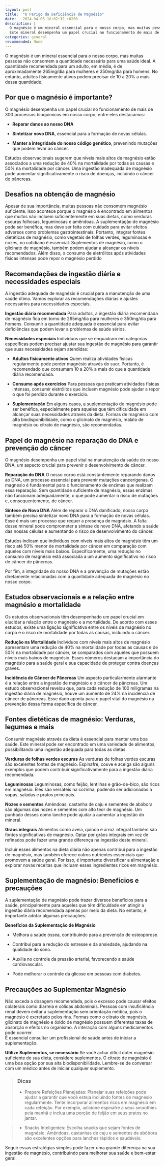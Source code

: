 ```yaml
---
layout: post
title:  "O Perigo da Deficiência de Magnésio"
date:   2024-04-05 18:02:32 +0200
description: |
  O magnésio é um mineral essencial para o nosso corpo, mas muitas pessoas não consomem a quantidade necessária para uma saúde ideal. 
  Este mineral desempenha um papel crucial no funcionamento de mais de 300 processos bioquímicos em nosso corpo. 
categories: general
recommended: None
---
```


O magnésio é um mineral essencial para o nosso corpo, mas muitas pessoas não consomem a quantidade necessária para uma saúde ideal. 
A quantidade recomendada para um adulto, em média, é de aproximadamente 265mg/dia para mulheres e 350mg/dia para homens. No entanto, 
adultos fisicamente ativos podem precisar de 10 a 20% a mais dessa quantidade.

## Por que o magnésio é importante?
O magnésio desempenha um papel crucial no funcionamento de mais de 300 processos bioquímicos em nosso corpo, entre eles destacamos:

- **Reparar danos ao nosso DNA**
 	
- **Sintetizar novo DNA**, essencial para a formação de novas células.
 	
- **Manter a integridade do nosso código genético**, prevenindo mutações que podem levar ao câncer.


Estudos observacionais sugerem que níveis mais altos de magnésio estão associados a uma redução de 40% na mortalidade por todas as 
causas e 50% na mortalidade por câncer. Uma ingestão inadequada de magnésio pode aumentar significativamente o risco de doenças, 
incluindo o câncer de pâncreas.

## Desafios na obtenção de magnésio

Apesar de sua importância, muitas pessoas não consomem magnésio suficiente. Isso acontece porque o magnésio é encontrado em 
alimentos que muitos não incluem suficientemente em suas dietas, como verduras escuras folhosas, leguminosas e amêndoas. 
A suplementação de magnésio pode ser benéfica, mas deve ser feita com cuidado para evitar efeitos adversos como problemas 
gastrointestinais. Portanto, integrar fontes dietéticas de magnésio, como vegetais de folhas verdes, leguminosas e nozes, 
no cotidiano é essencial. Suplementos de magnésio, como o glicinato de magnésio, também podem ajudar a alcançar os níveis 
recomendados. Além disso, o consumo de eletrólitos após atividades físicas intensas pode repor o magnésio perdido

## Recomendações de ingestão diária e necessidades especiais
A ingestão adequada de magnésio é crucial para a manutenção de uma saúde ótima. Vamos explorar as recomendações diárias e ajustes 
necessários para necessidades especiais.

**Ingestão diária recomendada**
Para adultos, a ingestão diária recomendada de magnésio fica em torno de 265mg/dia para mulheres e 350mg/dia para homens. 
Consumir a quantidade adequada é essencial para evitar deficiências que podem levar a problemas de saúde sérios.

**Necessidades especiais**
Indivíduos que se enquadram em categorias específicas podem precisar ajustar sua ingestão de magnésio para garantir que 
suas necessidades sejam atendidas:

- **Adultos fisicamente ativos**  Quem realiza atividades físicas regularmente pode perder magnésio através do suor.
  Portanto, é recomendado que consumam 10 a 20% a mais do que a quantidade diária recomendada.
  
- **Consumo após exercícios** Para pessoas que praticam atividades físicas intensas, consumir eletrólitos que incluem
  magnésio pode ajudar a repor o que foi perdido durante o exercício.
 	
- **Suplementação** Em alguns casos, a suplementação de magnésio pode ser benéfica, especialmente para aqueles que têm
  dificuldade em alcançar suas necessidades através da dieta. Formas de magnésio com alta biodisponibilidade, como o
  glicinato de magnésio, malato de magnésio ou citrato de magnésio, são recomendadas.
 	


## Papel do magnésio na reparação do DNA e prevenção do câncer
O magnésio desempenha um papel vital na manutenção da saúde do nosso DNA, um aspecto crucial para prevenir o desenvolvimento 
de câncer.

**Reparação do DNA**
O nosso corpo está constantemente reparando danos ao DNA, um processo essencial para prevenir mutações cancerígenas. 
O magnésio é fundamental para o funcionamento de enzimas que realizam essa reparação. Sem quantidade suficiente de magnésio, 
essas enzimas não funcionam adequadamente, o que pode aumentar o risco de mutações e, consequentemente, de câncer.

**Síntese de Novo DNA**
Além de reparar o DNA danificado, nosso corpo também precisa sintetizar novo DNA para a formação de novas células. 
Esse é mais um processo que requer a presença de magnésio. A falta desse mineral pode comprometer a síntese de novo DNA, afetando 
a saúde das nossas células e aumentando o risco de desenvolvimento do câncer.

Estudos indicam que indivíduos com níveis mais altos de magnésio têm um risco até 50% menor de mortalidade por 
câncer em comparação com aqueles com níveis mais baixos. Especificamente, uma redução no consumo de magnésio está associada a 
um aumento significativo no risco de câncer de pâncreas.

Por fim, a integridade do nosso DNA e a prevenção de mutações estão diretamente relacionadas com a quantidade adequada de magnésio 
no nosso corpo. 

## Estudos observacionais e a relação entre magnésio e mortalidade
Os estudos observacionais têm desempenhado um papel crucial em elucidar a relação entre o magnésio e a mortalidade. De acordo com 
esses estudos, existe uma ligação significativa entre os níveis de magnésio no corpo e o risco de mortalidade por todas as causas, 
incluindo o câncer.

**Redução na Mortalidade**
Indivíduos com níveis mais altos de magnésio apresentam uma redução de 40% na mortalidade por todas as causas e de 50% na mortalidade 
por câncer, se comparados com aqueles que possuem níveis mais baixos de magnésio. Esses números destacam a importância do magnésio 
para a saúde geral e sua capacidade de proteger contra doenças graves.

**Incidência de Câncer de Pâncreas**
Um aspecto particularmente alarmante é a relação entre a ingestão de magnésio e o câncer de pâncreas. Um estudo observacional 
revelou que, para cada redução de 100 miligramas na ingestão diária de magnésio, houve um aumento de 24% na incidência de câncer de 
pâncreas. Esse dado aponta para o papel vital do magnésio na prevenção dessa forma específica de câncer.

## Fontes dietéticas de magnésio: Verduras, legumes e mais
Consumir magnésio através da dieta é essencial para manter uma boa saúde. Este mineral pode ser encontrado em uma variedade de 
alimentos, possibilitando uma ingestão adequada para todas as dietas.

**Verduras de folhas verdes escuras**
As verduras de folhas verdes escuras são excelentes fontes de magnésio. Espinafre, couve e acelga são alguns exemplos que podem 
contribuir significativamente para a ingestão diária recomendada.

**Leguminosas**
Leguminosas, como feijão, lentilhas e grão-de-bico, são ricos em magnésio. Eles são versáteis na cozinha, podendo ser adicionados 
a sopas, saladas e pratos principais.

**Nozes e sementes**
Amêndoas, castanha de caju e sementes de abóbora são algumas das nozes e sementes com alto teor de magnésio. Um punhado desses 
como lanche pode ajudar a aumentar a ingestão do mineral.

**Grãos integrais**
Alimentos como aveia, quinoa e arroz integral também são fontes significativas de magnésio. Optar por grãos integrais em vez 
de refinados pode fazer uma grande diferença na ingestão deste mineral.

Incluir esses alimentos na dieta diária não apenas contribui para a ingestão de magnésio, mas também oferece outros nutrientes essenciais 
que promovem a saúde geral. Por isso, é importante diversificar a alimentação e explorar novas receitas que incluam esses ingredientes 
ricos em magnésio.

## Suplementação de magnésio: Benefícios e precauções
A suplementação de magnésio pode trazer diversos benefícios para a saúde, principalmente para aqueles que têm dificuldade em atingir a 
ingestão diária recomendada apenas por meio da dieta. No entanto, é importante adotar algumas precauções.

**Benefícios da Suplementação de Magnésio**

- Melhora a saúde óssea, contribuindo para a prevenção de osteoporose.
 	
- Contribui para a redução do estresse e da ansiedade, ajudando na qualidade do sono.
 	
- Auxilia no controle da pressão arterial, favorecendo a saúde cardiovascular.
 	
- Pode melhorar o controle da glicose em pessoas com diabetes.


## Precauções ao Suplementar Magnésio
Não exceda a dosagem recomendada, pois o excesso pode causar efeitos colaterais como diarreia e cólicas abdominais.
Pessoas com insuficiência renal devem evitar a suplementação sem orientação médica, pois o magnésio é excretado pelos rins.
Formas como o citrato de magnésio, glicinato de magnésio e óxido de magnésio possuem diferentes taxas de absorção e 
efeitos no organismo.
A interação com alguns medicamentos pode ocorrer. 	
É essencial consultar um profissional de saúde antes de iniciar a suplementação.


**Utilize Suplementos, se necessário**
Se você achar difícil obter magnésio suficiente de sua dieta, considere suplementos. O citrato de magnésio é uma boa opção 
por sua alta biodisponibilidade. Lembre-se de conversar com um médico antes de iniciar qualquer suplemento.

> ### <span class="ion-android-bulb"></span> Dicas
>- Prepare Refeições Planejadas: Planejar suas refeições pode ajudar a garantir que você esteja incluindo fontes de magnésio
regularmente. Tente incorporar alimentos ricos em magnésio em cada refeição. Por exemplo, adicione espinafre a seus smoothies
pela manhã e inclua uma porção de feijão em seus pratos no jantar.

>- Snacks Inteligentes: Escolha snacks que sejam fontes de magnésio. Amêndoas, castanhas de caju e sementes de abóbora são excelentes
opções para lanches rápidos e saudáveis.



Seguir essas estratégias simples pode fazer uma grande diferença na sua ingestão de magnésio, contribuindo para melhorar sua saúde e 
bem-estar geral.
